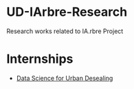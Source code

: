 # UD-IArbre-Research
Research works related to IA.rbre Project

# Internships
- [Data Science for Urban Desealing](https://github.com/VCityTeam/UD-IArbre-Research/tree/master/desealing)
